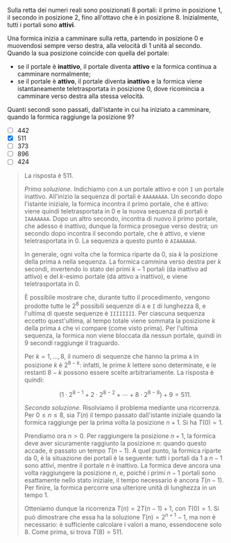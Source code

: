 Sulla retta dei numeri reali sono posizionati $8$ portali: il primo in posizione $1$, il secondo in posizione $2$, fino all'ottavo che è in posizione $8$. Inizialmente, tutti i portali sono **attivi**.

Una formica inizia a camminare sulla retta, partendo in posizione $0$ e muovendosi sempre verso destra, alla velocità di $1$ unità al secondo. Quando la sua posizione coincide con quella del portale:

- se il portale è **inattivo**, il portale diventa **attivo** e la formica continua a camminare normalmente;
- se il portale è **attivo**, il portale diventa **inattivo** e la formica viene istantaneamente teletrasportata in posizione $0$, dove ricomincia a camminare verso destra alla stessa velocità.

Quanti secondi sono passati, dall'istante in cui ha iniziato a camminare, quando la formica raggiunge la posizione $9$?

- [ ] $442$
- [x] $511$
- [ ] $373$
- [ ] $896$
- [ ] $424$

> La risposta è $511$.
>
> _Prima soluzione._ Indichiamo con $\texttt{A}$ un portale attivo e con $\texttt{I}$ un portale inattivo. All'inizio la sequenza di portali è $\texttt{AAAAAAAA}$. Un secondo dopo l'istante iniziale, la formica incontra il primo portale, che è attivo: viene quindi teletrasportata in $0$ e la nuova sequenza di portali è $\texttt{IAAAAAAA}$. Dopo un altro secondo, incontra di nuovo il primo portale, che adesso è inattivo, dunque la formica prosegue verso destra; un secondo dopo incontra il secondo portale, che è attivo, e viene teletrasportata in $0$. La sequenza a questo punto è $\texttt{AIAAAAAA}$.
>
> In generale, ogni volta che la formica riparte da $0$, sia $k$ la posizione della prima $\texttt{A}$ nella sequenza. La formica cammina verso destra per $k$ secondi, invertendo lo stato dei primi $k - 1$ portali (da inattivo ad attivo) e del $k$-esimo portale (da attivo a inattivo), e viene teletrasportata in $0$.
>
> È possibile mostrare che, durante tutto il procedimento, vengono prodotte tutte le $2^8$ possibili sequenze di $\texttt{A}$ e $\texttt{I}$ di lunghezza $8$, e l'ultima di queste sequenze è $\texttt{IIIIIIII}$. Per ciascuna sequenza eccetto quest'ultima, al tempo totale viene sommata la posizione $k$ della prima $\texttt{A}$ che vi compare (come visto prima). Per l'ultima sequenza, la formica non viene bloccata da nessun portale, quindi in $9$ secondi raggiunge il traguardo.
>
> Per $k = 1, \, \dots, \, 8$, il numero di sequenze che hanno la prima $\texttt{A}$ in posizione $k$ è $2^{8 - k}$: infatti, le prime $k$ lettere sono determinate, e le restanti $8 - k$ possono essere scelte arbitrariamente. La risposta è quindi:
>
> $$
> (1 \cdot 2^{8 - 1} + 2 \cdot 2^{8 - 2} + \cdots + 8 \cdot 2^{8 - 8}) + 9 = 511.
> $$
>
> _Seconda soluzione._ Risolviamo il problema mediante una ricorrenza. Per $0 \le n \le 8$, sia $T(n)$ il tempo passato dall'istante iniziale quando la formica raggiunge per la prima volta la posizione $n + 1$. Si ha $T(0) = 1$.
>
> Prendiamo ora $n > 0$. Per raggiungere la posizione $n + 1$, la formica deve aver sicuramente raggiunto la posizione $n$: quando questo accade, è passato un tempo $T(n - 1)$. A quel punto, la formica riparte da $0$, è la situazione dei portali è la seguente: tutti i portali da $1$ a $n - 1$ sono attivi, mentre il portale $n$ è inattivo. La formica deve ancora una volta raggiungere la posizione $n$, e, poiché i primi $n - 1$ portali sono esattamente nello stato iniziale, il tempo necessario è ancora $T(n - 1)$. Per finire, la formica percorre una ulteriore unità di lunghezza in un tempo $1$.
>
> Otteniamo dunque la ricorrenza $T(n) = 2T(n - 1) + 1$, con $T(0) = 1$. Si può dimostrare che essa ha la soluzione $T(n) = 2^{n + 1} - 1$, ma non è necessario: è sufficiente calcolare i valori a mano, essendocene solo $8$. Come prima, si trova $T(8) = 511$.
